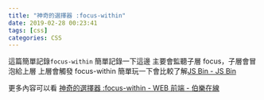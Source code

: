 ```yaml
---
title: "神奇的選擇器 :focus-within"
date: 2019-02-28 00:23:41
tags: [css]
categories: CSS
---
```


這篇簡單記錄`focus-within`
簡單記錄一下這邊
主要會監聽子層 focus，子層會冒泡給上層
上層會觸發 focus-within
簡單玩一下會比較了解[JS Bin - JS Bin](https://jsbin.com/yozesawato/edit?html,css,output)

更多內容可以看 [神奇的選擇器 :focus-within - WEB 前端 - 伯樂在線](http://web.jobbole.com/95025/)
